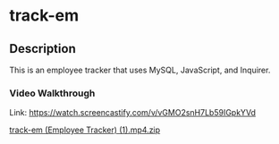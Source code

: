 # track-em

## Description
This is an employee tracker that uses MySQL, JavaScript, and  Inquirer.

### Video Walkthrough
Link: https://watch.screencastify.com/v/vGMO2snH7Lb59IGpkYVd

[track-em (Employee Tracker) (1).mp4.zip](https://github.com/JWViking/track-em/files/8549136/track-em.Employee.Tracker.1.mp4.zip)
